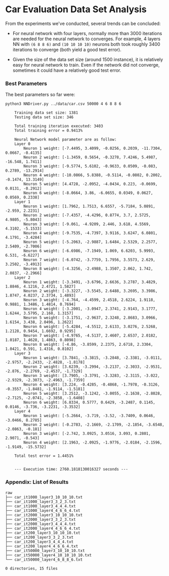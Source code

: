 # Car Evaluation Data Set Analysis

From the experiments we've conducted, several trends can be concluded:

-   For neural network with four layers, normally more than 3000 iterations are
    needed for the neural network to converges. For example, 4 layers NN with
    `(6 8 8 6)` and `(10 10 10 10)` neurons both took roughly 3400 iterations
    to converge (both yield a good test error).

-   Given the size of the data set size (around 1500 instance), it is
    relatively easy for neural network to train. Even if the network did not
    converge, sometimes it could have a relatively good test error.

### Best Parameters

The best parameters so far were:

    python3 NNDriver.py ../data/car.csv 50000 4 6 8 8 6

        Training data set size: 1381
        Testing data set size: 346

        Total training iteration executed: 3403
        Total training error = 0.9413%

        Neural Network model parameter are as follow:
        Layer 0
            Neuron 1 weight: [-7.4495, 3.4099, -0.0256, 0.2039, -11.7304, 0.0667, -0.4135]
            Neuron 2 weight: [-1.3459, 0.5654, -0.3278, 7.4246, 5.4987, -16.548, 1.7411]
            Neuron 3 weight: [-9.5774, 5.6102, -0.9633, 0.0509, -0.083, 0.2789, -13.2914]
            Neuron 4 weight: [-10.0866, 5.8388, -0.5114, -0.0802, 0.2002, -0.1474, 13.3149]
            Neuron 5 weight: [4.4728, -2.0952, -4.0434, 0.223, -0.0699, 0.0131, -0.2912]
            Neuron 6 weight: [-8.0664, 3.86, -6.0655, 0.0349, 0.0627, 0.0569, 0.2338]
        Layer 1
            Neuron 1 weight: [1.7962, 1.7513, 6.6557, -5.7184, 5.0891, -2.959, 2.2231]
            Neuron 2 weight: [-7.4357, -4.4296, 0.8774, 3.7, 2.5725, 4.9805, -5.8043]
            Neuron 3 weight: [-9.061, -4.9209, 2.446, 3.618, 4.5569, 4.3102, -5.1533]
            Neuron 4 weight: [-9.7535, -4.7397, 3.9116, 3.6247, 6.0801, 4.1791, -3.4284]
            Neuron 5 weight: [-5.2063, -2.9887, 1.6484, 2.5329, 2.2577, 2.5409, -2.7006]
            Neuron 6 weight: [-6.6986, -7.1949, 1.069, 6.6203, 5.9993, 6.531, -6.6227]
            Neuron 7 weight: [-6.0742, -3.7759, 1.7956, 3.5573, 2.629, 3.2502, -3.4913]
            Neuron 8 weight: [-4.3256, -2.4988, 1.3507, 2.062, 1.742, 2.0837, -2.2966]
        Layer 2
            Neuron 1 weight: [-3.3491, -3.6796, 2.6636, 3.2787, 3.4829, 1.8846, 4.1216, 2.4721, 1.5827]
            Neuron 2 weight: [-3.3227, -3.5545, 2.6488, 3.2695, 3.3986, 1.8747, 4.0237, 2.3734, 1.4893]
            Neuron 3 weight: [-4.764, -4.4599, 2.4518, 2.6224, 1.9118, 0.9881, 1.3486, 1.4814, 0.7694]
            Neuron 4 weight: [-3.2001, -3.0947, 2.3741, 2.9143, 3.1777, 1.6244, 3.5795, 2.168, 1.3157]
            Neuron 5 weight: [-3.1751, -2.9637, 2.3248, 2.8683, 3.0966, 1.6154, 3.438, 2.0496, 1.2622]
            Neuron 6 weight: [-5.4284, -4.5512, 2.6133, 3.0276, 2.5268, 1.2128, 0.9454, 1.6692, 0.9295]
            Neuron 7 weight: [-4.9765, -4.5137, 2.4607, 2.6537, 2.0182, 1.0187, 1.4628, 1.4863, 0.8098]
            Neuron 8 weight: [-4.86, -3.8599, 2.2375, 2.6718, 2.3304, 1.0421, 0.591, 1.4316, 0.8102]
        Layer 3
            Neuron 1 weight: [3.7841, -3.3815, -3.2848, -2.3381, -3.0111, -2.9757, -2.2433, -2.4828, -1.8178]
            Neuron 2 weight: [3.6239, -3.2994, -3.2137, -2.3033, -2.9531, -2.876, -2.2769, -2.4537, -1.7329]
            Neuron 3 weight: [3.7905, -3.3791, -3.3283, -2.3115, -3.022, -2.9329, -2.3073, -2.4963, -1.7359]
            Neuron 4 weight: [3.224, -0.4285, -0.4868, -1.7978, -0.3126, -0.3557, -1.8481, -1.9114, -1.5181]
            Neuron 5 weight: [3.2512, -3.1242, -3.0055, -2.1638, -2.8028, -2.7125, -2.0741, -2.3858, -1.6408]
            Neuron 6 weight: [6.8334, 0.5777, 0.6429, -3.2487, 0.1145, 0.0146, -3.736, -3.2231, -3.3532]
        Layer 4
            Neuron 1 weight: [-5.2664, -3.719, -3.52, -3.7409, 0.0646, -3.0466, 8.2785]
            Neuron 2 weight: [-0.2783, -2.1669, -2.1709, -2.1854, -3.6548, -2.0863, -0.181]
            Neuron 3 weight: [-2.742, 3.0925, 3.0516, 3.093, 0.2801, 2.9071, -0.543]
            Neuron 4 weight: [2.1963, -2.0925, -1.9776, -2.0184, -2.1596, -1.9149, -15.5732]

        Total test error = 1.4451%


        --- Execution time: 2760.1818130016327 seconds ---

### Appendix: List of Results

    raw
    ├── car_it1000_layer3_10_10_10.txt
    ├── car_it1000_layer3_3_2_3.txt
    ├── car_it1000_layer3_4_4_4.txt
    ├── car_it1000_layer4_4_6_6_4.txt
    ├── car_it2000_layer3_10_10_10.txt
    ├── car_it2000_layer3_3_2_3.txt
    ├── car_it2000_layer3_4_4_4.txt
    ├── car_it2000_layer4_4_6_6_4.txt
    ├── car_it200_layer3_10_10_10.txt
    ├── car_it200_layer3_3_2_3.txt
    ├── car_it200_layer3_4_4_4.txt
    ├── car_it200_layer4_4_6_6_4.txt
    ├── car_it50000_layer3_10_10_10.txt
    ├── car_it50000_layer4_10_10_10_10.txt
    └── car_it50000_layer4_6_8_8_6.txt

    0 directories, 15 files
